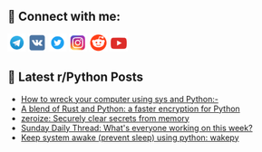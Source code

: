 ## 🔎 Connect with me:
[<img src="https://github.com/bullbesh/bullbesh/blob/main/images/Telegram.png" width="32" height="32" />](https://t.me/bullbesh)
[<img src="https://github.com/bullbesh/bullbesh/blob/main/images/VK.png" width="32" height="32" />](https://vk.com/bullbesh)
[<img src="https://github.com/bullbesh/bullbesh/blob/main/images/Twitter.png" width="32" height="32" />](https://twitter.com/bullbesh1)
[<img src="https://github.com/bullbesh/bullbesh/blob/main/images/Instagram.png" width="32" height="32" />](https://www.instagram.com/bullbesh)
[<img src="https://github.com/bullbesh/bullbesh/blob/main/images/Reddit.png" width="32" height="32" />](https://www.reddit.com/user/bullbesh)
[<img src="https://github.com/bullbesh/bullbesh/blob/main/images/YouTube.png" width="32" height="32" />](https://www.youtube.com/channel/UCtfjRs6uzgq5mfm8S06WTcg)

## 📕 Latest r/Python Posts
<!-- BLOG-POST-LIST:START -->
- [How to wreck your computer using sys and Python:-](https://www.reddit.com/r/Python/comments/1d66fe5/how_to_wreck_your_computer_using_sys_and_python/)
- [A blend of Rust and Python: a faster encryption for Python](https://www.reddit.com/r/Python/comments/1d628t4/a_blend_of_rust_and_python_a_faster_encryption/)
- [zeroize: Securely clear secrets from memory](https://www.reddit.com/r/Python/comments/1d620fk/zeroize_securely_clear_secrets_from_memory/)
- [Sunday Daily Thread: What&#39;s everyone working on this week?](https://www.reddit.com/r/Python/comments/1d60h2g/sunday_daily_thread_whats_everyone_working_on/)
- [Keep system awake &lpar;prevent sleep&rpar; using python: wakepy](https://www.reddit.com/r/Python/comments/1d5ya3k/keep_system_awake_prevent_sleep_using_python/)
<!-- BLOG-POST-LIST:END -->
